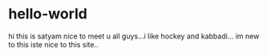 # hello-world
hi this is satyam nice to meet u all guys...i like hockey and kabbadi...
im new to this iste nice to this site..
